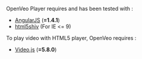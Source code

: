 OpenVeo Player requires and has been tested with :

- [AngularJS](https://angularjs.org/) (**=1.4.1**)
- [html5shiv](https://github.com/afarkas/html5shiv) (For IE <= 9)

To play video with HTML5 player, OpenVeo requires :

- [Video.js](http://videojs.com/) (**=5.8.0**) 